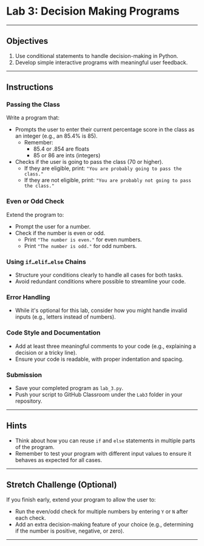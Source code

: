 # **Lab 3: Decision Making Programs**

---

## **Objectives**
1. Use conditional statements to handle decision-making in Python.
2. Develop simple interactive programs with meaningful user feedback.

---

## **Instructions**

### **Passing the Class**
Write a program that:  
- Prompts the user to enter their current percentage score in the class as an integer (e.g., an 85.4% is 85).
    - Remember:
        - 85.4 or .854 are floats
        - 85 or 86 are ints (integers)
- Checks if the user is going to pass the class (70 or higher).  
  - If they are eligible, print: `"You are probably going to pass the class."`  
  - If they are not eligible, print: `"You are probably not going to pass the class."`  

### **Even or Odd Check**
Extend the program to:  
- Prompt the user for a number.  
- Check if the number is even or odd.  
  - Print `"The number is even."` for even numbers.  
  - Print `"The number is odd."` for odd numbers.  

### **Using `if…elif…else` Chains**
- Structure your conditions clearly to handle all cases for both tasks.  
- Avoid redundant conditions where possible to streamline your code.  

### **Error Handling**
- While it's optional for this lab, consider how you might handle invalid inputs (e.g., letters instead of numbers).  

### **Code Style and Documentation**
- Add at least three meaningful comments to your code (e.g., explaining a decision or a tricky line).  
- Ensure your code is readable, with proper indentation and spacing.  

### **Submission**
- Save your completed program as `lab_3.py`.  
- Push your script to GitHub Classroom under the `Lab3` folder in your repository.  

---

## **Hints**
- Think about how you can reuse `if` and `else` statements in multiple parts of the program.  
- Remember to test your program with different input values to ensure it behaves as expected for all cases.  

---

## **Stretch Challenge (Optional)**
If you finish early, extend your program to allow the user to:  
- Run the even/odd check for multiple numbers by entering `Y` or `N` after each check.  
- Add an extra decision-making feature of your choice (e.g., determining if the number is positive, negative, or zero).  

---
